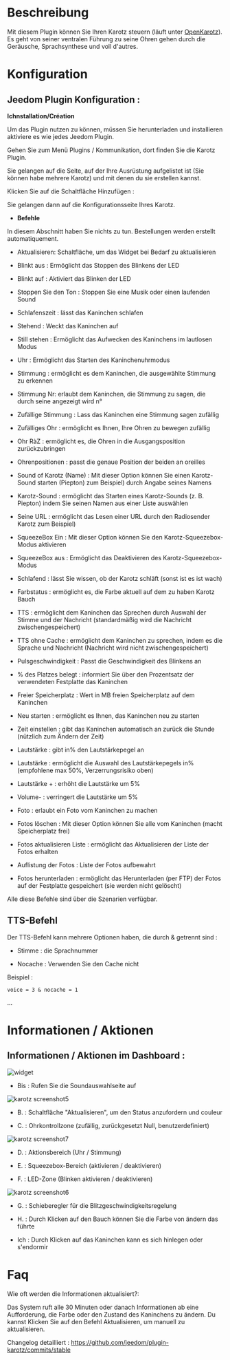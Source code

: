 Beschreibung 
===========

Mit diesem Plugin können Sie Ihren Karotz steuern (läuft unter
[OpenKarotz](http://www.openkarotz.org/)). Es geht von seiner ventralen Führung zu
seine Ohren gehen durch die Geräusche, Sprachsynthese und voll
d'autres.

Konfiguration 
=============

Jeedom Plugin Konfiguration : 
--------------------------------

**Ichnstallation/Création**

Um das Plugin nutzen zu können, müssen Sie herunterladen und installieren
aktiviere es wie jedes Jeedom Plugin.

Gehen Sie zum Menü Plugins / Kommunikation, dort finden Sie die
Karotz Plugin.

Sie gelangen auf die Seite, auf der Ihre Ausrüstung aufgelistet ist (Sie können
habe mehrere Karotz) und mit denen du sie erstellen kannst.

Klicken Sie auf die Schaltfläche Hinzufügen :

Sie gelangen dann auf die Konfigurationsseite Ihres Karotz.

-   **Befehle**

In diesem Abschnitt haben Sie nichts zu tun. Bestellungen werden erstellt
automatiquement.

-   Aktualisieren: Schaltfläche, um das Widget bei Bedarf zu aktualisieren

-   Blinkt aus : Ermöglicht das Stoppen des Blinkens der LED

-   Blinkt auf : Aktiviert das Blinken der LED

-   Stoppen Sie den Ton : Stoppen Sie eine Musik oder einen laufenden Sound

-   Schlafenszeit : lässt das Kaninchen schlafen

-   Stehend : Weckt das Kaninchen auf

-   Still stehen : Ermöglicht das Aufwecken des Kaninchens im lautlosen Modus

-   Uhr : Ermöglicht das Starten des Kaninchenuhrmodus

-   Stimmung : ermöglicht es dem Kaninchen, die ausgewählte Stimmung zu erkennen

-   Stimmung Nr: erlaubt dem Kaninchen, die Stimmung zu sagen, die durch seine angezeigt wird
    n°

-   Zufällige Stimmung : Lass das Kaninchen eine Stimmung sagen
    zufällig

-   Zufälliges Ohr : ermöglicht es Ihnen, Ihre Ohren zu bewegen
    zufällig

-   Ohr RàZ : ermöglicht es, die Ohren in die Ausgangsposition zurückzubringen

-   Ohrenpositionen : passt die genaue Position der beiden an
    oreilles

-   Sound of Karotz (Name) : Mit dieser Option können Sie einen Karotz-Sound starten (Piepton)
    zum Beispiel) durch Angabe seines Namens

-   Karotz-Sound : ermöglicht das Starten eines Karotz-Sounds (z. B. Piepton)
    indem Sie seinen Namen aus einer Liste auswählen

-   Seine URL : ermöglicht das Lesen einer URL durch den Radiosender Karotz
    zum Beispiel)

-   SqueezeBox Ein : Mit dieser Option können Sie den Karotz-Squeezebox-Modus aktivieren

-   SqueezeBox aus : Ermöglicht das Deaktivieren des Karotz-Squeezebox-Modus

-   Schlafend : lässt Sie wissen, ob der Karotz schläft (sonst ist es
    ist wach)

-   Farbstatus : ermöglicht es, die Farbe aktuell auf dem zu haben
    Karotz Bauch

-   TTS : ermöglicht dem Kaninchen das Sprechen durch Auswahl der Stimme und der
    Nachricht (standardmäßig wird die Nachricht zwischengespeichert)

-   TTS ohne Cache : ermöglicht dem Kaninchen zu sprechen, indem es die
    Sprache und Nachricht (Nachricht wird nicht zwischengespeichert)

-   Pulsgeschwindigkeit : Passt die Geschwindigkeit des Blinkens an

-   % des Platzes belegt : informiert Sie über den Prozentsatz der verwendeten Festplatte
    das Kaninchen

-   Freier Speicherplatz : Wert in MB freien Speicherplatz auf dem Kaninchen

-   Neu starten : ermöglicht es Ihnen, das Kaninchen neu zu starten

-   Zeit einstellen : gibt das Kaninchen automatisch an zurück
    die Stunde (nützlich zum Ändern der Zeit)

-   Lautstärke : gibt in% den Lautstärkepegel an

-   Lautstärke : ermöglicht die Auswahl des Lautstärkepegels in% (empfohlene max
    50%, Verzerrungsrisiko oben)

-   Lautstärke + : erhöht die Lautstärke um 5%

-   Volume- : verringert die Lautstärke um 5%

-   Foto : erlaubt ein Foto vom Kaninchen zu machen

-   Fotos löschen : Mit dieser Option können Sie alle vom
    Kaninchen (macht Speicherplatz frei)

-   Fotos aktualisieren Liste : ermöglicht das Aktualisieren der Liste der Fotos
    erhalten

-   Auflistung der Fotos : Liste der Fotos aufbewahrt

-   Fotos herunterladen : ermöglicht das Herunterladen (per FTP) der Fotos
    auf der Festplatte gespeichert (sie werden nicht gelöscht)

Alle diese Befehle sind über die Szenarien verfügbar.

TTS-Befehl 
------------

Der TTS-Befehl kann mehrere Optionen haben, die durch & getrennt sind :

-   Stimme : die Sprachnummer

-   Nocache : Verwenden Sie den Cache nicht

Beispiel :

    voice = 3 & nocache = 1

…

Informationen / Aktionen 
========================

Informationen / Aktionen im Dashboard : 
---------------------------------------

![widget](../images/widget.jpg)

-   Bis : Rufen Sie die Soundauswahlseite auf

![karotz screenshot5](../images/karotz_screenshot5.jpg)

-   B. : Schaltfläche "Aktualisieren", um den Status anzufordern und
    couleur

-   C. : Ohrkontrollzone (zufällig, zurückgesetzt
    Null, benutzerdefiniert)

![karotz screenshot7](../images/karotz_screenshot7.jpg)

-   D. : Aktionsbereich (Uhr / Stimmung)

-   E. : Squeezebox-Bereich (aktivieren / deaktivieren)

-   F. : LED-Zone (Blinken aktivieren / deaktivieren)

![karotz screenshot6](../images/karotz_screenshot6.jpg)

-   G. : Schieberegler für die Blitzgeschwindigkeitsregelung

-   H. : Durch Klicken auf den Bauch können Sie die Farbe von ändern
    das führte

-   Ich : Durch Klicken auf das Kaninchen kann es sich hinlegen oder
    s'endormir

Faq 
===

Wie oft werden die Informationen aktualisiert?:   

 Das System ruft alle 30 Minuten oder danach Informationen ab
    eine Aufforderung, die Farbe oder den Zustand des Kaninchens zu ändern. Du kannst
    Klicken Sie auf den Befehl Aktualisieren, um manuell zu aktualisieren.

Changelog detailliert :
<https://github.com/jeedom/plugin-karotz/commits/stable>
